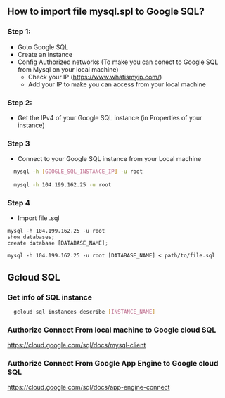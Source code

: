 ## How to import file mysql.spl to Google SQL?

### Step 1:
  - Goto Google SQL
  - Create an instance
  - Config Authorized networks (To make you can conect to Google SQL from Mysql on your local machine)
    - Check your IP (https://www.whatismyip.com/)
    - Add your IP to make you can access from your local machine
    
### Step 2:
  - Get the IPv4 of your Google SQL instance (in Properties of your instance)

### Step 3
  - Connect to your Google SQL instance from your Local machine
  
```sh
  mysql -h [GOOGLE_SQL_INSTANCE_IP] -u root
  
  mysql -h 104.199.162.25 -u root
```

### Step 4
  - Import file .sql
  
```
mysql -h 104.199.162.25 -u root
show databases;
create database [DATABASE_NAME];

mysql -h 104.199.162.25 -u root [DATABASE_NAME] < path/to/file.sql
```

## Gcloud SQL

### Get info of SQL instance

```sh
  gcloud sql instances describe [INSTANCE_NAME]
```

### Authorize Connect From **local machine** to **Google cloud SQL**
https://cloud.google.com/sql/docs/mysql-client

### Authorize Connect From **Google App Engine** to **Google cloud SQL**
https://cloud.google.com/sql/docs/app-engine-connect
